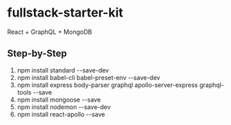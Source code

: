 # fullstack-starter-kit
React + GraphQL + MongoDB

## Step-by-Step

1. npm install standard --save-dev
1. npm install babel-cli babel-preset-env --save-dev
1. npm install express body-parser graphql apollo-server-express graphql-tools --save
1. npm install mongoose --save
1. npm install nodemon --save-dev
1. npm install react-apollo --save
